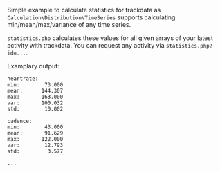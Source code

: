 Simple example to calculate statistics for trackdata as `Calculation\Distribution\TimeSeries`
supports calculating min/mean/max/variance of any time series.

`statistics.php` calculates these values for all given arrays of your latest activity with trackdata.
You can request any activity via `statistics.php?id=...`.

Examplary output:
```
heartrate:
min:        73.000
mean:      144.307
max:       163.000
var:       100.032
std:        10.002
 
cadence:
min:        43.000
mean:       91.629
max:       122.000
var:        12.793
std:         3.577

...
```